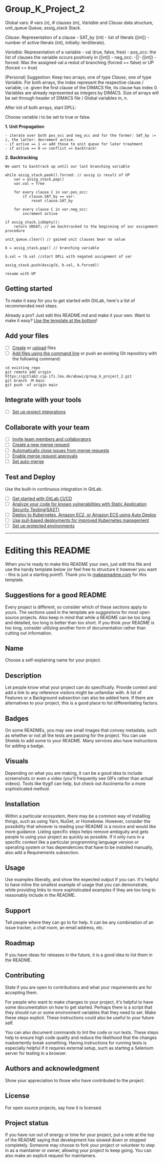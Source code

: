 # Group_K_Project_2

Global vars: # vars (n), # clauses (m), _Variable_ and _Clause_ data structure, unit_queue Queue<int>, assig_stack Stack<int>.

_Clause_: Representation of a clause
    - SAT_by (int)
    - list of literals ([int])
    - number of active literals (int), initially: len(literals).

_Variable_: Representation of a variable
    - val (true, false, free)
    - pos_occ: the list of clauses the variable occurs positively in ([int])
    - neg_occ: -||- ([int])
    - forced: Was the assigned val a reslut of branching (forced == false) or UP (forced == true)

(Personal) Suggestion: Keep two arrays, one of type _Clause_, one of type _Variable_. For both arrays, the index represent the respective clause / variable, i.e. given the first clause of the DIMACS file, its clause has index 0. Variables are already represented as integers by DIMACS. Size of arrays will be set through header of DIMACS file / Global variables m, n.

After init of both arrays, start DPLL:

Choose variable i to be set to true or false.

**1. Unit Propagation**

    - iterate over both pos_occ and neg_occ and for the former: SAT_by := i, the latter: decrement active.
    - if active == 1 => add those to unit queue for later treatment
    - if active == 0 => conflict => backtrack!

**2. Backtracking**
    
    We want to backtrack up until our last branching variable

    while assig_stack.peek().forced: // assig is result of UP
        var = assig_stack.pop()
        var.val = free

        for every clause C in var.pos_occ:
            if clause.SAT_by == var:
                reset clause.SAT_by

        for every clause C in var.neg_occ:
            increment active
    
    if assig_stack.isEmpty():
        return UNSAT; // we backtracked to the beginning of our assignment procedure

    unit_queue.clear() // gained unit clauses bear no value

    b = assig_stack.pop() // branching variable

    b.val = !b.val //start DPLL with negated assignment of var

    assig_stack.push(Assig(b, b.val, b.forced))

    resume with UP

## Getting started

To make it easy for you to get started with GitLab, here's a list of recommended next steps.

Already a pro? Just edit this README.md and make it your own. Want to make it easy? [Use the template at the bottom](#editing-this-readme)!

## Add your files

- [ ] [Create](https://docs.gitlab.com/ee/user/project/repository/web_editor.html#create-a-file) or [upload](https://docs.gitlab.com/ee/user/project/repository/web_editor.html#upload-a-file) files
- [ ] [Add files using the command line](https://docs.gitlab.com/ee/gitlab-basics/add-file.html#add-a-file-using-the-command-line) or push an existing Git repository with the following command:

```
cd existing_repo
git remote add origin https://gitlab2.cip.ifi.lmu.de/abawi/group_k_project_2.git
git branch -M main
git push -uf origin main
```

## Integrate with your tools

- [ ] [Set up project integrations](https://gitlab2.cip.ifi.lmu.de/abawi/group_k_project_2/-/settings/integrations)

## Collaborate with your team

- [ ] [Invite team members and collaborators](https://docs.gitlab.com/ee/user/project/members/)
- [ ] [Create a new merge request](https://docs.gitlab.com/ee/user/project/merge_requests/creating_merge_requests.html)
- [ ] [Automatically close issues from merge requests](https://docs.gitlab.com/ee/user/project/issues/managing_issues.html#closing-issues-automatically)
- [ ] [Enable merge request approvals](https://docs.gitlab.com/ee/user/project/merge_requests/approvals/)
- [ ] [Set auto-merge](https://docs.gitlab.com/ee/user/project/merge_requests/merge_when_pipeline_succeeds.html)

## Test and Deploy

Use the built-in continuous integration in GitLab.

- [ ] [Get started with GitLab CI/CD](https://docs.gitlab.com/ee/ci/quick_start/index.html)
- [ ] [Analyze your code for known vulnerabilities with Static Application Security Testing(SAST)](https://docs.gitlab.com/ee/user/application_security/sast/)
- [ ] [Deploy to Kubernetes, Amazon EC2, or Amazon ECS using Auto Deploy](https://docs.gitlab.com/ee/topics/autodevops/requirements.html)
- [ ] [Use pull-based deployments for improved Kubernetes management](https://docs.gitlab.com/ee/user/clusters/agent/)
- [ ] [Set up protected environments](https://docs.gitlab.com/ee/ci/environments/protected_environments.html)

***

# Editing this README

When you're ready to make this README your own, just edit this file and use the handy template below (or feel free to structure it however you want - this is just a starting point!). Thank you to [makeareadme.com](https://www.makeareadme.com/) for this template.

## Suggestions for a good README
Every project is different, so consider which of these sections apply to yours. The sections used in the template are suggestions for most open source projects. Also keep in mind that while a README can be too long and detailed, too long is better than too short. If you think your README is too long, consider utilizing another form of documentation rather than cutting out information.

## Name
Choose a self-explaining name for your project.

## Description
Let people know what your project can do specifically. Provide context and add a link to any reference visitors might be unfamiliar with. A list of Features or a Background subsection can also be added here. If there are alternatives to your project, this is a good place to list differentiating factors.

## Badges
On some READMEs, you may see small images that convey metadata, such as whether or not all the tests are passing for the project. You can use Shields to add some to your README. Many services also have instructions for adding a badge.

## Visuals
Depending on what you are making, it can be a good idea to include screenshots or even a video (you'll frequently see GIFs rather than actual videos). Tools like ttygif can help, but check out Asciinema for a more sophisticated method.

## Installation
Within a particular ecosystem, there may be a common way of installing things, such as using Yarn, NuGet, or Homebrew. However, consider the possibility that whoever is reading your README is a novice and would like more guidance. Listing specific steps helps remove ambiguity and gets people to using your project as quickly as possible. If it only runs in a specific context like a particular programming language version or operating system or has dependencies that have to be installed manually, also add a Requirements subsection.

## Usage
Use examples liberally, and show the expected output if you can. It's helpful to have inline the smallest example of usage that you can demonstrate, while providing links to more sophisticated examples if they are too long to reasonably include in the README.

## Support
Tell people where they can go to for help. It can be any combination of an issue tracker, a chat room, an email address, etc.

## Roadmap
If you have ideas for releases in the future, it is a good idea to list them in the README.

## Contributing
State if you are open to contributions and what your requirements are for accepting them.

For people who want to make changes to your project, it's helpful to have some documentation on how to get started. Perhaps there is a script that they should run or some environment variables that they need to set. Make these steps explicit. These instructions could also be useful to your future self.

You can also document commands to lint the code or run tests. These steps help to ensure high code quality and reduce the likelihood that the changes inadvertently break something. Having instructions for running tests is especially helpful if it requires external setup, such as starting a Selenium server for testing in a browser.

## Authors and acknowledgment
Show your appreciation to those who have contributed to the project.

## License
For open source projects, say how it is licensed.

## Project status
If you have run out of energy or time for your project, put a note at the top of the README saying that development has slowed down or stopped completely. Someone may choose to fork your project or volunteer to step in as a maintainer or owner, allowing your project to keep going. You can also make an explicit request for maintainers.
